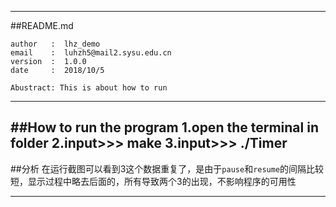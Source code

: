 ***************************************** 
##README.md                   

    author   :  lhz_demo 
    email    :  luhzh5@mail2.sysu.edu.cn 
    version  :  1.0.0 
    date     :  2018/10/5 

    Abustract: This is about how to run
************************************
##How to run the program
        1.open the terminal in folder
        2.input>>>
                    make
        3.input>>>
                    ./Timer
----
##分析
在运行截图可以看到3这个数据重复了，是由于`pause`和`resume`的间隔比较短，显示过程中略去后面的，所有导致两个3的出现，不影响程序的可用性

----